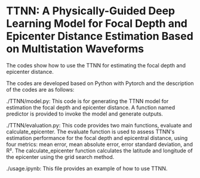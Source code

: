 TTNN: A Physically-Guided Deep Learning Model for Focal Depth and Epicenter Distance Estimation Based on Multistation Waveforms
=
The codes show how to use the TTNN for estimating the focal depth and epicenter distance.

The codes are developed based on Python with Pytorch and the description of the codes are as follows:

./TTNN/model.py: This code is for generating the TTNN model for estimation the focal depth and epicenter distance. A function named predictor is provided to invoke the model and generate outputs.

./TTNN/evaluation.py: This code provides two main functions, evaluate and calculate_epicenter. The evaluate function is used to assess TTNN's estimation performance for the focal depth and epicentral distance, using four metrics: mean error, mean absolute error, error standard deviation, and R². The calculate_epicenter function calculates the latitude and longitude of the epicenter using the grid search method.

./usage.ipynb: This file provides an example of how to use TTNN.
